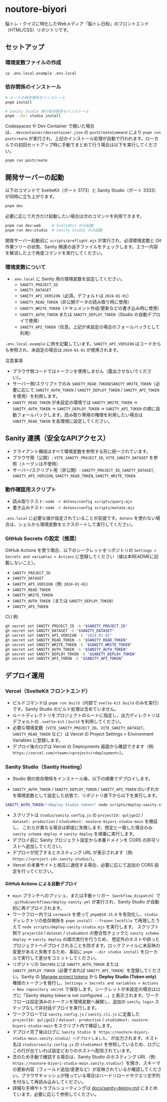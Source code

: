 # noutore-biyori
脳トレ・クイズに特化したWebメディア「脳トレ日和」のフロントエンド（HTML/CSS）リポジトリです。

## セットアップ

### 環境変数ファイルの作成

```bash
cp .env.local.example .env.local
```

### 依存関係のインストール

```bash
# ルートの依存関係をインストール
pnpm install

# Sanity Studio 側の依存関係もインストール
pnpm --dir studio install
```

Codespaces や Dev Container で開いた場合は、`.devcontainer/devcontainer.json` の `postCreateCommand` により `pnpm run postcreate` が実行され、上記のインストール処理が自動で行われます。ローカルでの初回セットアップ時に手動でまとめて行う場合は以下を実行してください。

```bash
pnpm run postcreate
```

## 開発サーバーの起動

以下のコマンドで SvelteKit（ポート 5173）と Sanity Studio（ポート 3333）が同時に立ち上がります。

```bash
pnpm dev
```

必要に応じて片方だけ起動したい場合は次のコマンドを利用できます。

```bash
pnpm run dev:web     # SvelteKit のみ起動
pnpm run dev:studio  # Sanity Studio のみ起動
```

開発サーバー起動前に `scripts/preflight.mjs` が実行され、必須環境変数と Git 作業ツリーの状態、Sanity 関連の迷子ファイルをチェックします。エラー内容を解消した上で再度コマンドを実行してください。

### 環境変数について

- `.env.local` に Sanity 用の環境変数を設定してください。
  - `SANITY_PROJECT_ID`
  - `SANITY_DATASET`
  - `SANITY_API_VERSION`（必須。デフォルトは `2024-01-01`）
  - `SANITY_READ_TOKEN`（非公開データの読み取り時に使用）
  - `SANITY_WRITE_TOKEN`（ドキュメント作成/更新などの書き込み時に使用）
  - `SANITY_AUTH_TOKEN` または `SANITY_DEPLOY_TOKEN`（Studio の自動デプロイで使用）
  - `SANITY_API_TOKEN`（任意。上記が未設定の場合のフォールバックとして利用）

`.env.local.example` に例を記載しています。`SANITY_API_VERSION` はコードからも参照され、未設定の場合は `2024-01-01` が使用されます。

注意事項
- ブラウザ側コードではトークンを使用しません（露出させないでください）。
- サーバー側/スクリプトでのみ `SANITY_READ_TOKEN`/`SANITY_WRITE_TOKEN`（必要に応じて `SANITY_AUTH_TOKEN` / `SANITY_DEPLOY_TOKEN` / `SANITY_API_TOKEN` を使用）を利用します。
- `SANITY_READ_TOKEN` が未設定の環境では `SANITY_WRITE_TOKEN` → `SANITY_AUTH_TOKEN` → `SANITY_DEPLOY_TOKEN` → `SANITY_API_TOKEN` の順に自動フォールバックします。読み取り専用の権限を利用したい場合は `SANITY_READ_TOKEN` を各環境に設定してください。

## Sanity 連携（安全なAPIアクセス）

- クライアント構成はすべて環境変数を参照する形に統一されています。
- ブラウザ用（公開）: `VITE_SANITY_PROJECT_ID`, `VITE_SANITY_DATASET` を参照（トークンは不使用）
- サーバー/スクリプト用（非公開）: `SANITY_PROJECT_ID`, `SANITY_DATASET`, `SANITY_API_VERSION`, `SANITY_READ_TOKEN`, `SANITY_WRITE_TOKEN`

### 動作確認用スクリプト

- 読み取りテスト: `node -r dotenv/config scripts/query.mjs`
- 書き込みテスト: `node -r dotenv/config scripts/mutate.mjs`

`.env.local` に必要な値が設定されていることが前提です。`dotenv` を使わない場合は、シェルから環境変数をエクスポートして実行してください。

### GitHub Secrets の設定（推奨）

GitHub Actions を使う場合、以下のシークレットをリポジトリの `Settings > Secrets and variables > Actions` に登録してください（値は本READMEに記載しないこと）。

- `SANITY_PROJECT_ID`
- `SANITY_DATASET`
- `SANITY_API_VERSION`（例: `2024-01-01`）
- `SANITY_READ_TOKEN`
- `SANITY_WRITE_TOKEN`
- `SANITY_AUTH_TOKEN`（または `SANITY_DEPLOY_TOKEN`）
- `SANITY_API_TOKEN`

CLI 例:

```bash
gh secret set SANITY_PROJECT_ID -b "$SANITY_PROJECT_ID"
gh secret set SANITY_DATASET -b "$SANITY_DATASET"
gh secret set SANITY_API_VERSION -b "2024-01-01"
gh secret set SANITY_READ_TOKEN -b "$SANITY_READ_TOKEN"
gh secret set SANITY_WRITE_TOKEN -b "$SANITY_WRITE_TOKEN"
gh secret set SANITY_AUTH_TOKEN -b "$SANITY_AUTH_TOKEN"
gh secret set SANITY_DEPLOY_TOKEN -b "$SANITY_DEPLOY_TOKEN"
gh secret set SANITY_API_TOKEN -b "$SANITY_API_TOKEN"
```

## デプロイ運用

### Vercel（SvelteKit フロントエンド）

- ビルドコマンドは `pnpm run build`（内部で `svelte-kit build` のみを実行）です。Sanity Studio のビルド処理は含めていません。
- ルートディレクトリをプロジェクトのルートに指定し、出力ディレクトリはデフォルトの `.svelte-kit` / `build` を利用してください。
- 必要な環境変数（`VITE_SANITY_PROJECT_ID`、`VITE_SANITY_DATASET`、`SANITY_READ_TOKEN` など）は Vercel の Project Settings > Environment Variables に登録します。
- デプロイ後のログは Vercel の Deployments 画面から確認できます（例: `https://vercel.com/<team>/<project>/<deployment>`）。

### Sanity Studio（Sanity Hosting）

- Studio 側の依存関係をインストール後、以下の順番でデプロイします。

- `SANITY_AUTH_TOKEN` / `SANITY_DEPLOY_TOKEN` / `SANITY_API_TOKEN` のいずれかを環境変数として設定した状態で、リポジトリ直下から以下を実行します。

```bash
SANITY_AUTH_TOKEN="<Deploy Studio token>" node scripts/deploy-sanity-studio.mjs
```

- スクリプトは `studio/sanity.config.js` の `projectId: quljge22` / `dataset: production` / `studioHost: noutore-biyori-studio-main` を検証し、
  これらが異なる場合は即座に失敗します。想定と一致した場合のみ `sanity schema deploy` → `sanity deploy` を順番に実行します。
- デプロイ前に Sanity プロジェクト設定から本番ドメインを CORS の許可リストへ追加してください。
- デプロイが完了するとホスティング URL が表示されます（例: `https://<project-id>.sanity.studio/`）。
- Vercel の本番サイトと相互に通信する場合、必要に応じて追加の CORS 設定を行ってください。

#### GitHub Actions による自動デプロイ

- `main` ブランチへのプッシュ、または手動トリガー（`workflow_dispatch`）で `.github/workflows/deploy-sanity.yml` が実行され、Sanity Studio が自動的に再デプロイされます。
- ワークフロー内では `corepack` を使って `pnpm@10.15.0` を有効化し、`studio` ディレクトリの依存関係を `pnpm install --frozen-lockfile` で再現したうえで `node scripts/deploy-sanity-studio.mjs` を実行します。
  スクリプト側で `projectId` / `dataset` / `studioHost` の整合性チェックと `sanity schema deploy` → `sanity deploy` の順次実行を行うため、
  想定外のホストや誤ったプロジェクトへデプロイされることを防ぎます。ロックファイルに未反映の変更があると失敗するため、事前に `pnpm --dir studio install` をローカルで実行して差分をコミットしてください。
- リポジトリの Secrets には `SANITY_AUTH_TOKEN` または `SANITY_DEPLOY_TOKEN`（必要であれば `SANITY_API_TOKEN`）を登録してください。Sanity の [Manage project tokens](https://www.sanity.io/manage) から **Deploy Studio (Token only)** 権限のトークンを発行し、`Settings > Secrets and variables > Actions > New repository secret` で保存します。シークレットが未設定の場合はログに「Sanity deploy token is not configured …」と表示されます。ワークフローは設定済みのトークンを環境変数へ展開し、追加の `sanity login` ステップなしで非対話デプロイを実行します。
- ワークフローでは `sanity.config.js` / `sanity.cli.js` に定義した `projectId: quljge22` / `dataset: production` / `studioHost: noutore-biyori-studio-main` をスクリプト内で検証します。
- デプロイ完了後はログに `Sanity Studio を https://noutore-biyori-studio-main.sanity.studio/ へデプロイしました。` が出力されます。ホスト名は `studio/sanity.config.js` の `studioHost` を参照しているため、ログにこの行が出ていれば設定どおりのホストへ配信されています。
- 念のため手動で確認する場合は、Sanity Studio のホスティング URL（例: `https://noutore-biyori-studio-main.sanity.studio/`）を開き、スキーマの更新内容（フィールド追加/変更など）が反映されているか確認してください。ブラウザキャッシュが残っている場合はハードリロードやクエリ文字列を付与して再読み込みしてください。
- 詳細な手順やトラブルシューティングは [docs/sanity-deploy.md](docs/sanity-deploy.md) にまとめています。必要に応じて参照してください。
